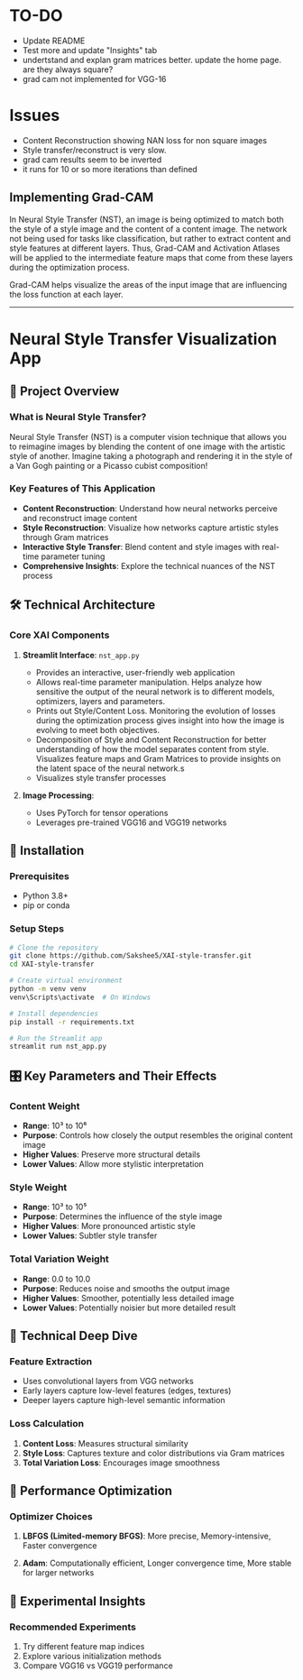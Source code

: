 # TO-DO
- Update README
- Test more and update "Insights" tab
- undertstand and explan gram matrices better. update the home page. are they always square?
- grad cam not implemented for VGG-16

# Issues
- Content Reconstruction showing NAN loss for non square images
- Style transfer/reconstruct is very slow.
- grad cam results seem to be inverted
- it runs for 10 or so more iterations than defined

## Implementing Grad-CAM
In Neural Style Transfer (NST), an image is being optimized to match both the style of a style image and the content of a content image. The network not being used for tasks like classification, but rather to extract content and style features at different layers. Thus, Grad-CAM and Activation Atlases will be applied to the intermediate feature maps that come from these layers during the optimization process.

Grad-CAM helps visualize the areas of the input image that are influencing the loss function at each layer. 

---------------------------------------------------

# Neural Style Transfer Visualization App

## 📝 Project Overview

### What is Neural Style Transfer?
Neural Style Transfer (NST) is a computer vision technique that allows you to reimagine images by blending the content of one image with the artistic style of another. Imagine taking a photograph and rendering it in the style of a Van Gogh painting or a Picasso cubist composition!

### Key Features of This Application
- **Content Reconstruction**: Understand how neural networks perceive and reconstruct image content
- **Style Reconstruction**: Visualize how networks capture artistic styles through Gram matrices
- **Interactive Style Transfer**: Blend content and style images with real-time parameter tuning
- **Comprehensive Insights**: Explore the technical nuances of the NST process

## 🛠 Technical Architecture

### Core XAI Components
1. **Streamlit Interface**: `nst_app.py`
   - Provides an interactive, user-friendly web application
   - Allows real-time parameter manipulation. Helps analyze how sensitive the output of the neural network is to different models, optimizers, layers and parameters.
   - Prints out Style/Content Loss. Monitoring the evolution of losses during the optimization process gives insight into how the image is evolving to meet both objectives.
   - Decomposition of Style and Content Reconstruction for better understanding of how the model separates content from style. Visualizes feature maps and Gram Matrices to provide insights on the latent space of the neural network.s
   - Visualizes style transfer processes

2. **Image Processing**:
   - Uses PyTorch for tensor operations
   - Leverages pre-trained VGG16 and VGG19 networks


## 🔧 Installation

### Prerequisites
- Python 3.8+
- pip or conda

### Setup Steps
```bash
# Clone the repository
git clone https://github.com/Sakshee5/XAI-style-transfer.git
cd XAI-style-transfer

# Create virtual environment
python -m venv venv
venv\Scripts\activate  # On Windows

# Install dependencies
pip install -r requirements.txt

# Run the Streamlit app
streamlit run nst_app.py
```

## 🎛 Key Parameters and Their Effects

### Content Weight
- **Range**: 10³ to 10⁶
- **Purpose**: Controls how closely the output resembles the original content image
- **Higher Values**: Preserve more structural details
- **Lower Values**: Allow more stylistic interpretation

### Style Weight
- **Range**: 10³ to 10⁵
- **Purpose**: Determines the influence of the style image
- **Higher Values**: More pronounced artistic style
- **Lower Values**: Subtler style transfer

### Total Variation Weight
- **Range**: 0.0 to 10.0
- **Purpose**: Reduces noise and smooths the output image
- **Higher Values**: Smoother, potentially less detailed image
- **Lower Values**: Potentially noisier but more detailed result

## 🧠 Technical Deep Dive

### Feature Extraction
- Uses convolutional layers from VGG networks
- Early layers capture low-level features (edges, textures)
- Deeper layers capture high-level semantic information

### Loss Calculation
1. **Content Loss**: Measures structural similarity
2. **Style Loss**: Captures texture and color distributions via Gram matrices
3. **Total Variation Loss**: Encourages image smoothness

## 🚀 Performance Optimization

### Optimizer Choices
1. **LBFGS (Limited-memory BFGS)**: More precise, Memory-intensive, Faster convergence

2. **Adam**: Computationally efficient, Longer convergence time, More stable for larger networks

## 🔬 Experimental Insights

### Recommended Experiments
1. Try different feature map indices
2. Explore various initialization methods
3. Compare VGG16 vs VGG19 performance